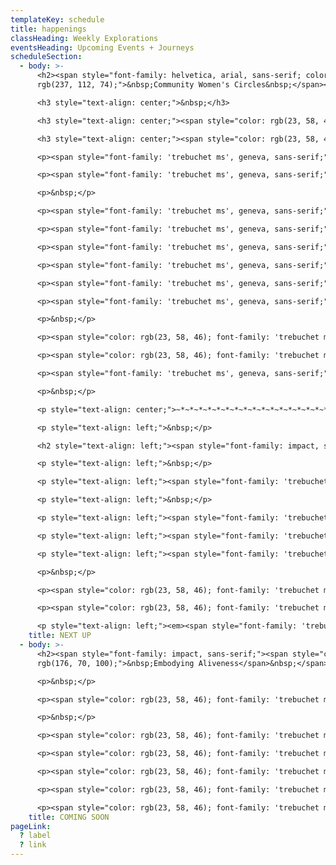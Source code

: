 ```yaml
---
templateKey: schedule
title: happenings
classHeading: Weekly Explorations
eventsHeading: Upcoming Events + Journeys
scheduleSection:
  - body: >-
      <h2><span style="font-family: helvetica, arial, sans-serif; color:
      rgb(237, 112, 74);">&nbsp;Community Women's Circles&nbsp;</span></h2>

      <h3 style="text-align: center;">&nbsp;</h3>

      <h3 style="text-align: center;"><span style="color: rgb(23, 58, 46); font-family: 'trebuchet ms', geneva, sans-serif; font-size: 24pt;">Re:store&nbsp;</span></h3>

      <h3 style="text-align: center;"><span style="color: rgb(23, 58, 46); font-family: 'trebuchet ms', geneva, sans-serif;">A Community Ritual for Black Women + Women of Colour&nbsp;</span></h3>

      <p><span style="font-family: 'trebuchet ms', geneva, sans-serif;">Re:storative and nourishing practices are&nbsp;the focus of our Winter season gathering, the last of this year.</span></p>

      <p><span style="font-family: 'trebuchet ms', geneva, sans-serif;">Join the next circle to explore what radical rest and resource feels like for you and how you can integrate simple everyday practices to protect and restore your energy through the winter months.</span></p>

      <p>&nbsp;</p>

      <p><span style="font-family: 'trebuchet ms', geneva, sans-serif;">Come and enjoy</span></p>

      <p><span style="font-family: 'trebuchet ms', geneva, sans-serif;">✨Individual + Collective Inquiry⁠</span></p>

      <p><span style="font-family: 'trebuchet ms', geneva, sans-serif;">✨Guided + Intuitive Movement⁠</span></p>

      <p><span style="font-family: 'trebuchet ms', geneva, sans-serif;">✨Resourcing Meditation</span></p>

      <p><span style="font-family: 'trebuchet ms', geneva, sans-serif;">✨Radical Rest⁠</span></p>

      <p><span style="font-family: 'trebuchet ms', geneva, sans-serif;">✨Healing Soundscapes</span></p>

      <p>&nbsp;</p>

      <p><span style="color: rgb(23, 58, 46); font-family: 'trebuchet ms', geneva, sans-serif;">When:<strong>&nbsp; Sunday, 11th December 2022&nbsp;</strong></span></p>

      <p><span style="color: rgb(23, 58, 46); font-family: 'trebuchet ms', geneva, sans-serif;">Where:<strong> Dalston, London</strong></span></p>

      <p><span style="font-family: 'trebuchet ms', geneva, sans-serif;"><strong><span style="color: rgb(176, 70, 100);"><a style="color: rgb(176, 70, 100);" href="https://www.eventbrite.co.uk/e/restore-community-ritual-for-black-women-women-of-colour-tickets-461827938797" target="_blank" rel="noopener">Join the Circle</a>&nbsp;</span></strong></span></p>

      <p>&nbsp;</p>

      <p style="text-align: center;">~*~*~*~*~*~*~*~*~*~*~*~*~*~*~*~*~*~*~*~</p>

      <p style="text-align: left;">&nbsp;</p>

      <h2 style="text-align: left;"><span style="font-family: impact, sans-serif; color: rgb(176, 70, 100);"><strong>Spring Weekend Retreat</strong></span></h2>

      <p style="text-align: left;">&nbsp;</p>

      <p style="text-align: left;"><span style="font-family: 'trebuchet ms', geneva, sans-serif; color: rgb(23, 58, 46);"><strong><em>Moving into a New Season. Stepping out with Intention.</em></strong></span></p>

      <p style="text-align: left;">&nbsp;</p>

      <p style="text-align: left;"><span style="font-family: 'trebuchet ms', geneva, sans-serif; color: rgb(23, 58, 46);">Pisces season marks the end of the zodiac cycle and invites us to pause and reflect inward, before moving into the expansive newness of Spring.</span></p>

      <p style="text-align: left;"><span style="font-family: 'trebuchet ms', geneva, sans-serif; color: rgb(23, 58, 46);">Join me and OYA Retreats to orient to what is present for you at this transition. You are invited to share in the transformational magic of Sisterhood. There will be space for intuiting and attun</span><span style="color: rgb(23, 58, 46); font-family: 'trebuchet ms', geneva, sans-serif;">ing</span><span style="color: rgb(23, 58, 46); font-family: 'trebuchet ms', geneva, sans-serif;"> with your</span><span style="color: rgb(23, 58, 46); font-family: 'trebuchet ms', geneva, sans-serif;"> heart-centred values, to anchor you in alignment with your life's vision.&nbsp;</span></p>

      <p style="text-align: left;"><span style="font-family: 'trebuchet ms', geneva, sans-serif;"><a href="https://www.oyaretreats.com/retreats/moving-into-a-new-season" target="_blank" rel="noopener"><strong><span style="color: rgb(176, 70, 100);">Read more and book here</span></strong></a></span></p>

      <p>&nbsp;</p>

      <p><span style="color: rgb(23, 58, 46); font-family: 'trebuchet ms', geneva, sans-serif;">When:<strong>&nbsp; Friday 10th - Sunday 12th March 2023</strong></span></p>

      <p><span style="color: rgb(23, 58, 46); font-family: 'trebuchet ms', geneva, sans-serif;">Where:<strong> Fair Oak Farm, East Sussex</strong></span></p>

      <p style="text-align: left;"><em><span style="font-family: 'trebuchet ms', geneva, sans-serif; color: rgb(23, 58, 46);">This is a collaboration with OYA Retreats.</span></em></p>
    title: NEXT UP
  - body: >-
      <h2><span style="font-family: impact, sans-serif;"><span style="color:
      rgb(176, 70, 100);">&nbsp;Embodying Aliveness</span>&nbsp;</span></h2>

      <p>&nbsp;</p>

      <p><span style="color: rgb(23, 58, 46); font-family: 'trebuchet ms', geneva, sans-serif;"><strong>A Collective Self-Care &amp; Empowerment Journey </strong></span></p>

      <p>&nbsp;</p>

      <p><span style="color: rgb(23, 58, 46); font-family: 'trebuchet ms', geneva, sans-serif;">Embodying Aliveness is a rite of passage created for Black Women and Women of Colour, who seek an intentional space and time to experience more ease and joy in your life.&nbsp;</span></p>

      <p><span style="color: rgb(23, 58, 46); font-family: 'trebuchet ms', geneva, sans-serif;">Join this collective self-care and empowerment journey to explore embodied heart-centred practice through self-inquiry, movement, breath awareness, creative expression and deep rest.</span></p>

      <p><span style="color: rgb(23, 58, 46); font-family: 'trebuchet ms', geneva, sans-serif;">Here you belong, you are seen, heard and celebrated, just as you are. Together we&rsquo;ll create a compassionate and caring community that bears witness to our collective and individual journeys. Each of us giving the other permission to show up, authentically and unapologetically.&nbsp;</span></p>

      <p><span style="color: rgb(23, 58, 46); font-family: 'trebuchet ms', geneva, sans-serif;">Women have gathered like this for millenia. This is a radical act in today&rsquo;s world where our minds are overloaded, our bodies marginalised and our emotional wounds neglected. </span></p>

      <p><span style="color: rgb(23, 58, 46); font-family: 'trebuchet ms', geneva, sans-serif;">This is an invitation to re-member the old ways, to navigate new days, exploring your resource and capacity, to be with the full spectrum of what it feels to be You, Alive, here, now.</span></p>
    title: COMING SOON
pageLink:
  ? label
  ? link
---
```

